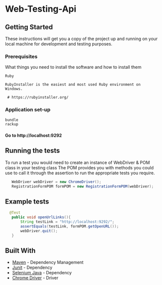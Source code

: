 # Web-Testing-Api


## Getting Started

These instructions will get you a copy of the project up and running on your local machine for development and testing purposes.


### Prerequisites

What things you need to install the software and how to install them

```
Ruby

RubyInstaller is the easiest and most used Ruby environment on Windows.

 # https://rubyinstaller.org/

```

### Application set-up

```bash
bundle
rackup
```
#### Go to http://localhost:9292

## Running the tests

To run a test you would need to create an instance of WebDriver & POM class in your testing class
The POM provides you with methods you could use to call it through the assertion to run the appropriate tests you require.

 ```java 
    WebDriver webDriver = new ChromeDriver();
    RegistrationFormPOM formPOM = new RegistrationFormPOM(webDriver);
 ```
 ## Example tests
 
 ```java  
   @Test
    public void openUrlLinks(){
        String testLink = "http://localhost:9292/";
        assertEquals(testLink, formPOM.getOpenURL());
        webDriver.quit();
    }
  ```
  
  ## Built With
 * [Maven](https://maven.apache.org/) - Dependency Management
 * [Junit](https://mvnrepository.com/artifact/org.junit.jupiter/junit-jupiter-api/5.6.2) - Dependency
 * [Selenium Java](https://mvnrepository.com/artifact/org.seleniumhq.selenium/selenium-java/3.141.59/) - Dependency
 * [Chrome Driver](https://chromedriver.chromium.org/downloads) - Driver
 
 
